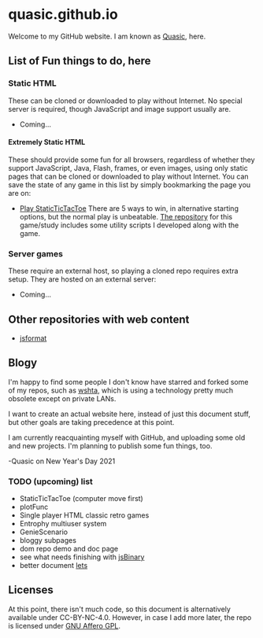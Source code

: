 # quasic.github.io
Welcome to my GitHub website.
I am known as [Quasic](//github.com/Quasic), here.

## List of Fun things to do, here
### Static HTML
These can be cloned or downloaded to play without Internet. No special server is required, though JavaScript and image support usually are.

* Coming...
#### Extremely Static HTML
These should provide some fun for all browsers, regardless of whether they support JavaScript, Java, Flash, frames, or even images, using only static pages that can be cloned or downloaded to play without Internet. You can save the state of any game in this list by simply bookmarking the page you are on:

* [Play StaticTicTacToe](//quasic.github.io/StaticTicTacToe/tictactoe/t.html) There are 5 ways to win, in alternative starting options, but the normal play is unbeatable. [The repository](//github.com/Quasic/StaticTicTacToe) for this game/study includes some utility scripts I developed along with the game.

### Server games
These require an external host, so playing a cloned repo requires extra setup. They are hosted on an external server:

* Coming...

## Other repositories with web content
* [jsformat](//quasic.github.io/jsformat)

## Blogy
I'm happy to find some people I don't know have starred
and forked some of my repos, such as [wshta](//github.com/Quasic/wshta),
which is using a technology pretty much obsolete except on private LANs.

I want to create an actual website here, instead of just this document stuff,
but other goals are taking precedence at this point.

I am currently reacquainting myself with GitHub, and uploading some old and new projects.
I'm planning to publish some fun things, too.

-Quasic on New Year's Day 2021

### TODO (upcoming) list
* StaticTicTacToe (computer move first)
* plotFunc
* Single player HTML classic retro games
* Entrophy multiuser system
* GenieScenario
* bloggy subpages
* dom repo demo and doc page
* see what needs finishing with [jsBinary](//GitHub.com/Quasic/jsBinary)
* better document [lets](//GitHub.com/Quasic/lets)

## Licenses
At this point, there isn't much code, so this document is alternatively available under CC-BY-NC-4.0. However, in case I add more later, the repo is licensed under [GNU Affero GPL](LICENSE).
